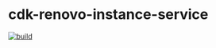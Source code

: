 # cdk-renovo-instance-service

[![build](https://github.com/RenovoSolutions/cdk-library-renovo-instance-service/actions/workflows/build.yml/badge.svg)](https://github.com/RenovoSolutions/cdk-library-renovo-instance-service/actions/workflows/build.yml)
